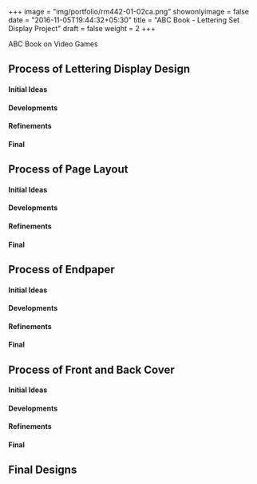 +++
image = "img/portfolio/rm442-01-02ca.png"
showonlyimage = false
date = "2016-11-05T19:44:32+05:30"
title = "ABC Book - Lettering Set Display Project"
draft = false
weight = 2
+++

ABC Book on Video Games
<!--more-->

## Process of Lettering Display Design
#### Initial Ideas
#### Developments
#### Refinements
#### Final

## Process of Page Layout
#### Initial Ideas
#### Developments
#### Refinements
#### Final

## Process of Endpaper
#### Initial Ideas
#### Developments
#### Refinements
#### Final

## Process of Front and Back Cover
#### Initial Ideas
#### Developments
#### Refinements
#### Final

## Final Designs